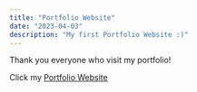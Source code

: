 ```yaml
---
title: "Portfolio Website"
date: "2023-04-03"
description: "My first Portfolio Website :)"
---
```


Thank you everyone who visit my portfolio!

Click my [Portfolio Website](https://mac-jones-soriano.netlify.app)
